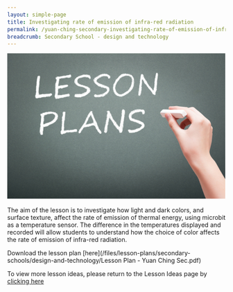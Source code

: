 ```yaml
---
layout: simple-page
title: Investigating rate of emission of infra-red radiation
permalink: /yuan-ching-secondary-investigating-rate-of-emission-of-infra-red-radiation/
breadcrumb: Secondary School - design and technology
---
```


![anything](/images/in-schools/digital-maker/lesson-plans/generic-lesson-plan.jpg)

The aim of the lesson is to investigate how light and dark colors, and surface texture, affect the rate of emission of thermal energy, using microbit as a temperature sensor.  The difference in the temperatures displayed and recorded will allow students to understand how the choice of color affects the rate of emission of infra-red radiation. 

Download the lesson plan [here](/files/lesson-plans/secondary-schools/design-and-technology/Lesson Plan - Yuan Ching Sec.pdf)

To view more lesson ideas, please return to the Lesson Ideas page by [clicking here](/in-schools/digital-maker/lesson-ideas-secondary/)
